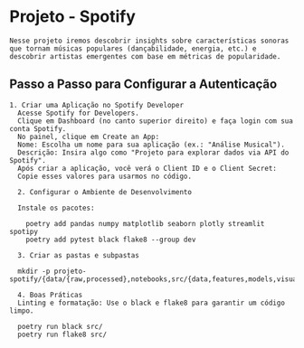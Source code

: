 # Projeto - Spotify

    Nesse projeto iremos descobrir insights sobre características sonoras que tornam músicas populares (dançabilidade, energia, etc.) e descobrir artistas emergentes com base em métricas de popularidade.

## Passo a Passo para Configurar a Autenticação

    1. Criar uma Aplicação no Spotify Developer
      Acesse Spotify for Developers.
      Clique em Dashboard (no canto superior direito) e faça login com sua conta Spotify.
      No painel, clique em Create an App:
      Nome: Escolha um nome para sua aplicação (ex.: "Análise Musical").
      Descrição: Insira algo como "Projeto para explorar dados via API do Spotify".
      Após criar a aplicação, você verá o Client ID e o Client Secret:
      Copie esses valores para usarmos no código.

      2. Configurar o Ambiente de Desenvolvimento

      Instale os pacotes:

        poetry add pandas numpy matplotlib seaborn plotly streamlit spotipy
        poetry add pytest black flake8 --group dev

      3. Criar as pastas e subpastas

      mkdir -p projeto-spotify/{data/{raw,processed},notebooks,src/{data,features,models,visualization,dashboard},tests}

      4. Boas Práticas
      Linting e formatação: Use o black e flake8 para garantir um código limpo.

      poetry run black src/
      poetry run flake8 src/
